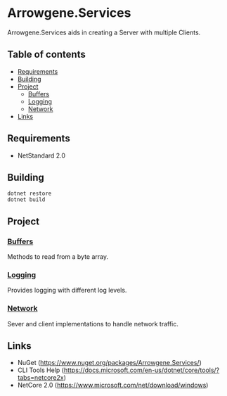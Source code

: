 Arrowgene.Services
===
Arrowgene.Services aids in creating a Server with multiple Clients.

## Table of contents
- [Requirements](#requirements)
- [Building](#building)
- [Project](#project)
  - [Buffers](#buffers)
  - [Logging](#logging)
  - [Network](#network)
- [Links](#links)

## Requirements
- NetStandard 2.0

## Building
```
dotnet restore
dotnet build
```

## Project


### [Buffers](./Arrowgene.Services/Buffers)
Methods to read from a byte array.

### [Logging](./Arrowgene.Services/Logging)    
Provides logging with different log levels.

### [Network](./Arrowgene.Services/Network)    
Sever and client implementations to handle network traffic.

## Links

- NuGet (https://www.nuget.org/packages/Arrowgene.Services/)
- CLI Tools Help (https://docs.microsoft.com/en-us/dotnet/core/tools/?tabs=netcore2x)
- NetCore 2.0 (https://www.microsoft.com/net/download/windows)